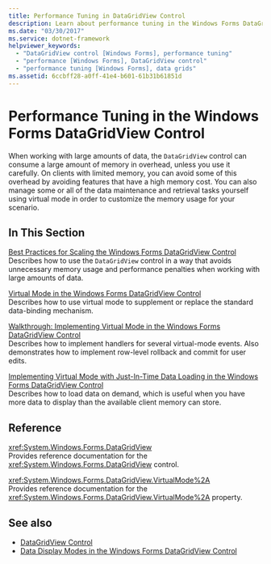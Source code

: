 ```yaml
---
title: Performance Tuning in DataGridView Control
description: Learn about performance tuning in the Windows Forms DataGridView control, by means of the collection of links in this article.
ms.date: "03/30/2017"
ms.service: dotnet-framework
helpviewer_keywords: 
  - "DataGridView control [Windows Forms], performance tuning"
  - "performance [Windows Forms], DataGridView control"
  - "performance tuning [Windows Forms], data grids"
ms.assetid: 6ccbff28-a0ff-41e4-b601-61b31b61851d
---
```

# Performance Tuning in the Windows Forms DataGridView Control

When working with large amounts of data, the `DataGridView` control can consume a large amount of memory in overhead, unless you use it carefully. On clients with limited memory, you can avoid some of this overhead by avoiding features that have a high memory cost. You can also manage some or all of the data maintenance and retrieval tasks yourself using virtual mode in order to customize the memory usage for your scenario.  
  
## In This Section  

[Best Practices for Scaling the Windows Forms DataGridView Control](best-practices-for-scaling-the-windows-forms-datagridview-control.md)\
Describes how to use the `DataGridView` control in a way that avoids unnecessary memory usage and performance penalties when working with large amounts of data.  
  
[Virtual Mode in the Windows Forms DataGridView Control](virtual-mode-in-the-windows-forms-datagridview-control.md)\
Describes how to use virtual mode to supplement or replace the standard data-binding mechanism.  
  
[Walkthrough: Implementing Virtual Mode in the Windows Forms DataGridView Control](implementing-virtual-mode-wf-datagridview-control.md)\
Describes how to implement handlers for several virtual-mode events. Also demonstrates how to implement row-level rollback and commit for user edits.  
  
[Implementing Virtual Mode with Just-In-Time Data Loading in the Windows Forms DataGridView Control](implementing-virtual-mode-jit-data-loading-in-the-datagrid.md)\
Describes how to load data on demand, which is useful when you have more data to display than the available client memory can store.  
  
## Reference  

<xref:System.Windows.Forms.DataGridView>  
Provides reference documentation for the <xref:System.Windows.Forms.DataGridView> control.  
  
<xref:System.Windows.Forms.DataGridView.VirtualMode%2A>  
Provides reference documentation for the <xref:System.Windows.Forms.DataGridView.VirtualMode%2A> property.  
  
## See also

- [DataGridView Control](datagridview-control-windows-forms.md)
- [Data Display Modes in the Windows Forms DataGridView Control](data-display-modes-in-the-windows-forms-datagridview-control.md)
